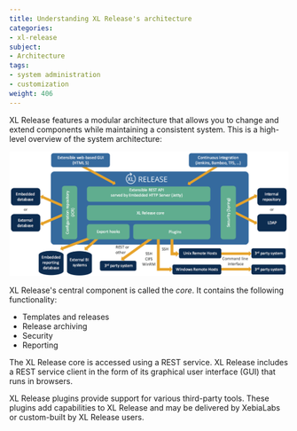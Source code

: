 ```yaml
---
title: Understanding XL Release's architecture
categories:
- xl-release
subject:
- Architecture
tags:
- system administration
- customization
weight: 406
---
```


XL Release features a modular architecture that allows you to change and extend components while maintaining a consistent system. This is a high-level overview of the system architecture:

![XL Release architecture](../images/xl-release-architecture.png)

XL Release's central component is called the *core*. It contains the following functionality:

* Templates and releases
* Release archiving
* Security
* Reporting

The XL Release core is accessed using a REST service. XL Release includes a REST service client in the form of its graphical user interface (GUI) that runs in browsers.

XL Release plugins provide support for various third-party tools. These plugins add capabilities to XL Release and may be delivered by XebiaLabs or custom-built by XL Release users.
